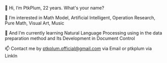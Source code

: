 👋 Hi, I’m PtkPlum, 22 years. What's your name?

👀 I’m interested in Math Model, Artificial Intelligent, Operation Research, Pure Math, Visual Art, Music

🌱 And I’m currently learning Natural Language Processing using in the data preparation method and Its Development in Document Control

📫 Contact me by ptkplum.official@gmail.com via Email or ptkplum via LinkIn

